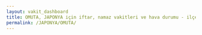 ```yaml
---
layout: vakit_dashboard
title: OMUTA, JAPONYA için iftar, namaz vakitleri ve hava durumu - ilçe/eyalet seç
permalink: /JAPONYA/OMUTA/
---
```


<script type="text/javascript">
  var GLOBAL_COUNTRY = 'JAPONYA';
  var GLOBAL_CITY = 'OMUTA';
  var GLOBAL_STATE = '';
  var lat = 72;
  var lon = 21;
</script>
